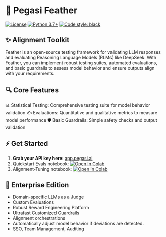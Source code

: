 # 🪽 Pegasi Feather 
[![License](https://img.shields.io/badge/License-Apache_2.0-blue.svg)](https://opensource.org/licenses/Apache-2.0)
[![Python 3.7+](https://img.shields.io/badge/python-3.7+-blue.svg)](https://www.python.org/downloads/release/python-370/)
[![Code style: black](https://img.shields.io/badge/code%20style-black-000000.svg)](https://github.com/psf/black)

## ✨ Alignment Toolkit

Feather is an open-source testing framework for validating LLM responses and evaluating Reasoning Language Models (RLMs) like DeepSeek. With Feather, you can implement robust testing suites, automated evaluations, and basic guardrails to assess model behavior and ensure outputs align with your requirements.

## 🔍 Core Features
📊 Statistical Testing: Comprehensive testing suite for model behavior validation
✍️ Evaluations: Quantitative and qualitative metrics to measure model performance
🛡️ Basic Guardrails: Simple safety checks and output validation

## ⚡ Get Started
1. **Grab your API key here:** [app.pegasi.ai](https://app.pegasi.ai)
2. Quickstart Evals notebook: [![Open In Colab](https://colab.research.google.com/assets/colab-badge.svg)](https://colab.research.google.com/drive/1WjV_cqLUN4IDwceFel73OthwSPtuSzu1?usp=sharing#scrollTo=tqij0KeyQMlJ)
3. Alignment-Tuning notebook: [![Open In Colab](https://colab.research.google.com/assets/colab-badge.svg)](https://colab.research.google.com/drive/1CaWTfk-D1Oahee3KjUtVnly6Fv_VkM-I?usp=sharing)


## 💼 Enterprise Edition
- Domain-specific LLMs as a Judge
- Custom Evaluations
- Robust Reward Engineering Platform
- Ultrafast Customized Guardrails
- Alignment orchestrations
- Automatically adjust model behavior if deviations are detected.
- SSO, Team Management, Auditing
